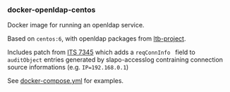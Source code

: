 ### docker-openldap-centos

Docker image for running an openldap service.

Based on ```centos:6```, with openldap packages from [ltb-project](http://ltb-project.org/).

Includes patch from [ITS 7345](https://openldap.org/its/index.cgi/Incoming?id=7345)
which adds a ```reqConnInfo ``` field to ```auditObject``` entries generated by 
slapo-accesslog contraining connection source informations (e.g. ```IP=192.168.0.1```)

See [docker-compose.yml](./docker-compose.yml) for examples.
